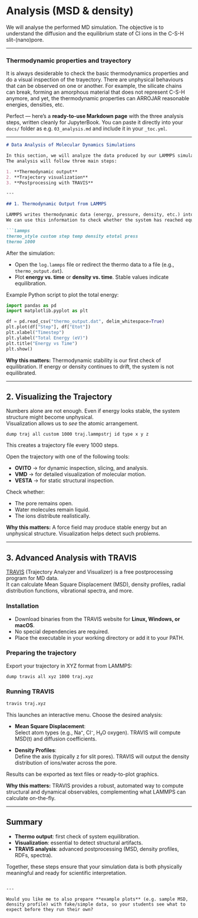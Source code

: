 # Analysis (MSD & density)

We will analyse the performed MD simulation. The objective is to understand the diffusion and the equilibrium state of Cl ions in the C-S-H slit-(nano)pore.

---
### Thermodynamic properties and trayectory

It is always desiderable to check the basic thermodynamics properties and do a visual inspection of the trayectory. There are unphysical behaviours that can be observed on one or another. For example, the silicate chains can break, forming an amorphous material that does not represent C-S-H anymore, and yet, the thermodynamic properties can ARROJAR reasonable energies, densities, etc. 

Perfect — here’s a **ready-to-use Markdown page** with the three analysis steps, written cleanly for JupyterBook. You can paste it directly into your `docs/` folder as e.g. `03_analysis.md` and include it in your `_toc.yml`.  

---

```markdown
# Data Analysis of Molecular Dynamics Simulations

In this section, we will analyze the data produced by our LAMMPS simulations.  
The analysis will follow three main steps:  

1. **Thermodynamic output**  
2. **Trajectory visualization**  
3. **Postprocessing with TRAVIS**

---

## 1. Thermodynamic Output from LAMMPS

LAMMPS writes thermodynamic data (energy, pressure, density, etc.) into the log file (`log.lammps`) or a user-defined file.  
We can use this information to check whether the system has reached equilibrium.

```lammps
thermo_style custom step temp density etotal press
thermo 1000
```

After the simulation:

- Open the `log.lammps` file or redirect the thermo data to a file (e.g., `thermo_output.dat`).  
- Plot **energy vs. time** or **density vs. time**. Stable values indicate equilibration.  

Example Python script to plot the total energy:

```python
import pandas as pd
import matplotlib.pyplot as plt

df = pd.read_csv("thermo_output.dat", delim_whitespace=True)
plt.plot(df["Step"], df["Etot"])
plt.xlabel("Timestep")
plt.ylabel("Total Energy (eV)")
plt.title("Energy vs Time")
plt.show()
```

**Why this matters:** Thermodynamic stability is our first check of equilibration. If energy or density continues to drift, the system is not equilibrated.

---

## 2. Visualizing the Trajectory

Numbers alone are not enough. Even if energy looks stable, the system structure might become unphysical.  
Visualization allows us to *see* the atomic arrangement.

```lammps
dump traj all custom 1000 traj.lammpstrj id type x y z
```

This creates a trajectory file every 1000 steps.

Open the trajectory with one of the following tools:
- **OVITO** → for dynamic inspection, slicing, and analysis.  
- **VMD** → for detailed visualization of molecular motion.  
- **VESTA** → for static structural inspection.

Check whether:
- The pore remains open.  
- Water molecules remain liquid.  
- The ions distribute realistically.  

**Why this matters:** A force field may produce stable energy but an unphysical structure. Visualization helps detect such problems.

---

## 3. Advanced Analysis with TRAVIS

[TRAVIS](https://www.travis-analyzer.de) (Trajectory Analyzer and Visualizer) is a free postprocessing program for MD data.  
It can calculate Mean Square Displacement (MSD), density profiles, radial distribution functions, vibrational spectra, and more.

### Installation
- Download binaries from the TRAVIS website for **Linux, Windows, or macOS**.  
- No special dependencies are required.  
- Place the executable in your working directory or add it to your PATH.

### Preparing the trajectory
Export your trajectory in XYZ format from LAMMPS:

```lammps
dump travis all xyz 1000 traj.xyz
```

### Running TRAVIS
```bash
travis traj.xyz
```

This launches an interactive menu. Choose the desired analysis:

- **Mean Square Displacement**:  
  Select atom types (e.g., Na⁺, Cl⁻, H₂O oxygen). TRAVIS will compute MSD(t) and diffusion coefficients.  

- **Density Profiles**:  
  Define the axis (typically z for slit pores). TRAVIS will output the density distribution of ions/water across the pore.  

Results can be exported as text files or ready-to-plot graphics.

**Why this matters:** TRAVIS provides a robust, automated way to compute structural and dynamical observables, complementing what LAMMPS can calculate on-the-fly.

---

## Summary

- **Thermo output**: first check of system equilibration.  
- **Visualization**: essential to detect structural artifacts.  
- **TRAVIS analysis**: advanced postprocessing (MSD, density profiles, RDFs, spectra).  

Together, these steps ensure that your simulation data is both physically meaningful and ready for scientific interpretation.
```

---

Would you like me to also prepare **example plots** (e.g. sample MSD, density profile) with fake/simple data, so your students see what to expect before they run their own?